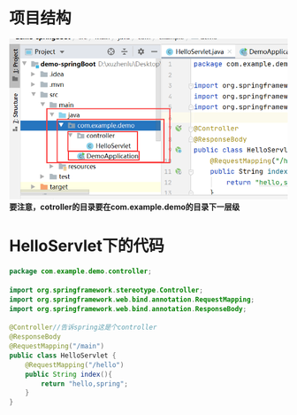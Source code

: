 # 项目结构
![](../image/项目结构.png)
**要注意，cotroller的目录要在com.example.demo的目录下一层级**
# HelloServlet下的代码
```java
package com.example.demo.controller;

import org.springframework.stereotype.Controller;
import org.springframework.web.bind.annotation.RequestMapping;
import org.springframework.web.bind.annotation.ResponseBody;

@Controller//告诉spring这是个controller
@ResponseBody
@RequestMapping("/main")
public class HelloServlet {
    @RequestMapping("/hello")
    public String index(){
        return "hello,spring";
    }
}

```